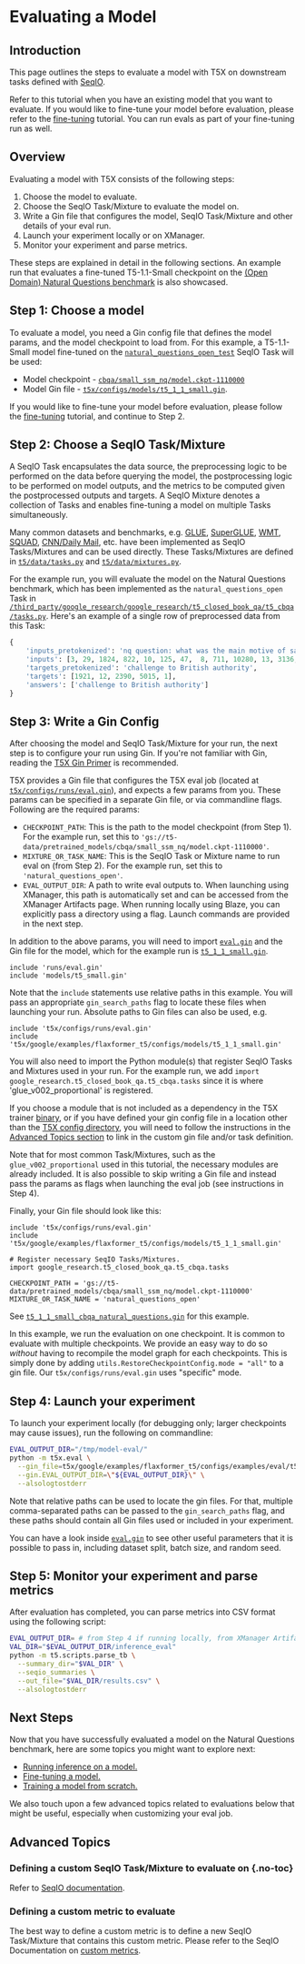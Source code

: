 # Evaluating a Model


## Introduction

This page outlines the steps to evaluate a model with T5X on downstream tasks
defined with [SeqIO](https://github.com/google/seqio/blob/main/README.md).

Refer to this tutorial when you have an existing model that you want to
evaluate. If you would like to fine-tune your model before evaluation, please
refer to the [fine-tuning](finetune) tutorial. You can run evals as part of your
fine-tuning run as well.

## Overview

Evaluating a model with T5X consists of the following steps:

1.  Choose the model to evaluate.
1.  Choose the SeqIO Task/Mixture to evaluate the model on.
1.  Write a Gin file that configures the model, SeqIO Task/Mixture and other
    details of your eval run.
1.  Launch your experiment locally or on XManager.
1.  Monitor your experiment and parse metrics.

These steps are explained in detail in the following sections. An example run
that evaluates a fine-tuned T5-1.1-Small checkpoint on the
[(Open Domain) Natural Questions benchmark](https://ai.google.com/research/NaturalQuestions/)
is also showcased.

## Step 1: Choose a model

To evaluate a model, you need a Gin config file that defines the model params,
and the model checkpoint to load from. For this example, a T5-1.1-Small model
fine-tuned on the
[`natural_questions_open_test`](https://github.com/google-research/google-research/tree/master/t5_closed_book_qa/t5_cbqa/tasks.py?l=141&rcl=370261021)
SeqIO Task will be used:

+   Model checkpoint -
    [`cbqa/small_ssm_nq/model.ckpt-1110000`](https://console.cloud.google.com/storage/browser/t5-data/pretrained_models/cbqa/small_ssm_nq/)
+   Model Gin file -
    [`t5x/configs/models/t5_1_1_small.gin`](https://github.com/google-research/t5x/tree/main/t5x/google/examples/flaxformer_t5/configs/models/t5_1_1_small.gin).

If you would like to fine-tune your model before evaluation, please follow the
[fine-tuning](finetune) tutorial, and continue to Step 2.

## Step 2: Choose a SeqIO Task/Mixture

A SeqIO Task encapsulates the data source, the preprocessing logic to be
performed on the data before querying the model, the postprocessing logic to be
performed on model outputs, and the metrics to be computed given the
postprocessed outputs and targets. A SeqIO Mixture denotes a collection of Tasks
and enables fine-tuning a model on multiple Tasks simultaneously.

Many common datasets and benchmarks, e.g. [GLUE](https://gluebenchmark.com/),
[SuperGLUE](https://super.gluebenchmark.com/),
[WMT](https://www.tensorflow.org/datasets/catalog/wmt_t2t_translate),
[SQUAD](https://rajpurkar.github.io/SQuAD-explorer/),
[CNN/Daily Mail](https://github.com/abisee/cnn-dailymail), etc. have been
implemented as SeqIO Tasks/Mixtures and can be used directly. These
Tasks/Mixtures are defined in
[`t5/data/tasks.py`](https://github.com/google-research/text-to-text-transfer-transformer/tree/main/t5/data/tasks.py) and
[`t5/data/mixtures.py`](https://github.com/google-research/text-to-text-transfer-transformer/tree/main/t5/data/mixtures.py).

For the example run, you will evaluate the model on the Natural Questions
benchmark, which has been implemented as the `natural_questions_open` Task in
[`/third_party/google_research/google_research/t5_closed_book_qa/t5_cbqa/tasks.py`](https://github.com/google-research/google-research/tree/master/t5_closed_book_qa/t5_cbqa/tasks.py?l=98&rcl=370261021).
Here's an example of a single row of preprocessed data from this Task:

```python
{
    'inputs_pretokenized': 'nq question: what was the main motive of salt march',
    'inputs': [3, 29, 1824, 822, 10, 125, 47,  8, 711, 10280, 13, 3136, 10556, 1]
    'targets_pretokenized': 'challenge to British authority',
    'targets': [1921, 12, 2390, 5015, 1],
    'answers': ['challenge to British authority']
}
```

## Step 3: Write a Gin Config

After choosing the model and SeqIO Task/Mixture for your run, the next step is
to configure your run using Gin. If you're not familiar with Gin, reading the
[T5X Gin Primer](gin.md) is recommended.

T5X provides a Gin file that configures the T5X eval job (located at
[`t5x/configs/runs/eval.gin`](https://github.com/google-research/t5x/tree/main/t5x/configs/runs/eval.gin)),
and expects a few params from you. These params can be specified in a separate
Gin file, or via commandline flags. Following are the required params:

+   `CHECKPOINT_PATH`: This is the path to the model checkpoint (from Step 1).
    For the example run, set this to
    `'gs://t5-data/pretrained_models/cbqa/small_ssm_nq/model.ckpt-1110000'`.
+   `MIXTURE_OR_TASK_NAME`: This is the SeqIO Task or Mixture name to run eval
    on (from Step 2). For the example run, set this to
    `'natural_questions_open'`.
+   `EVAL_OUTPUT_DIR`: A path to write eval outputs to. When launching using
    XManager, this path is automatically set and can be accessed from the
    XManager Artifacts page. When running locally using Blaze, you can
    explicitly pass a directory using a flag. Launch commands are provided in
    the next step.

In addition to the above params, you will need to import
[`eval.gin`](https://github.com/google-research/t5x/tree/main/t5x/configs/runs/eval.gin) and the
Gin file for the model, which for the example run is
[`t5_1_1_small.gin`](https://github.com/google-research/t5x/tree/main/t5x/google/examples/flaxformer_t5/configs/models/t5_1_1_small.gin).

```gin
include 'runs/eval.gin'
include 'models/t5_small.gin'
```

Note that the `include` statements use relative paths in this example. You will
pass an appropriate `gin_search_paths` flag to locate these files when launching
your run. Absolute paths to Gin files can also be used, e.g.

```gin
include 't5x/configs/runs/eval.gin'
include 't5x/google/examples/flaxformer_t5/configs/models/t5_1_1_small.gin'
```

You will also need to import the Python module(s) that register SeqIO Tasks and
Mixtures used in your run. For the example run, we add `import
google_research.t5_closed_book_qa.t5_cbqa.tasks`
since it is where 'glue_v002_proportional' is registered.

If you choose a module that is not included as a dependency in the T5X trainer
[binary](https://github.com/google-research/t5x/tree/main/t5x/BUILD;l=76;rcl=398627055), or if you
have defined your gin config file in a location other than the
[T5X config directory](https://github.com/google-research/t5x/tree/main/t5x/configs/), you will
need to follow the instructions in the
[Advanced Topics section](#custom-t5x-binaries) to link in the custom gin file
and/or task definition.

Note that for most common Task/Mixtures, such as the `glue_v002_proportional`
used in this tutorial, the necessary modules are already included. It is also
possible to skip writing a Gin file and instead pass the params as flags when
launching the eval job (see instructions in Step 4).

Finally, your Gin file should look like this:

```gin
include 't5x/configs/runs/eval.gin'
include 't5x/google/examples/flaxformer_t5/configs/models/t5_1_1_small.gin'

# Register necessary SeqIO Tasks/Mixtures.
import google_research.t5_closed_book_qa.t5_cbqa.tasks

CHECKPOINT_PATH = 'gs://t5-data/pretrained_models/cbqa/small_ssm_nq/model.ckpt-1110000'
MIXTURE_OR_TASK_NAME = 'natural_questions_open'
```

See
[`t5_1_1_small_cbqa_natural_questions.gin`](https://github.com/google-research/t5x/tree/main/t5x/google/examples/flaxformer_t5/configs/examples/eval/t5_1_1_small_cbqa_natural_questions.gin)
for this example.

In this example, we run the evaluation on one checkpoint. It is common to
evaluate with multiple checkpoints. We provide an easy way to do so *without*
having to recompile the model graph for each checkpoints. This is simply done by
adding `utils.RestoreCheckpointConfig.mode = "all"` to a gin file. Our
`t5x/configs/runs/eval.gin` uses "specific" mode.

## Step 4: Launch your experiment

To launch your experiment locally (for debugging only; larger checkpoints may
cause issues), run the following on commandline:

```sh
EVAL_OUTPUT_DIR="/tmp/model-eval/"
python -m t5x.eval \
  --gin_file=t5x/google/examples/flaxformer_t5/configs/examples/eval/t5_1_1_small_cbqa_natural_questions.gin \
  --gin.EVAL_OUTPUT_DIR=\"${EVAL_OUTPUT_DIR}\" \
  --alsologtostderr
```

Note that relative paths can be used to locate the gin files. For that, multiple
comma-separated paths can be passed to the `gin_search_paths` flag, and these
paths should contain all Gin files used or included in your experiment.


You can have a look inside
[`eval.gin`](https://github.com/google-research/t5x/tree/main/t5x/configs/runs/eval.gin) to see
other useful parameters that it is possible to pass in, including dataset split,
batch size, and random seed.

## Step 5: Monitor your experiment and parse metrics


After evaluation has completed, you can parse metrics into CSV format using the
following script:

```sh
EVAL_OUTPUT_DIR= # from Step 4 if running locally, from XManager Artifacts otherwise
VAL_DIR="$EVAL_OUTPUT_DIR/inference_eval"
python -m t5.scripts.parse_tb \
  --summary_dir="$VAL_DIR" \
  --seqio_summaries \
  --out_file="$VAL_DIR/results.csv" \
  --alsologtostderr
```

## Next Steps

Now that you have successfully evaluated a model on the Natural Questions
benchmark, here are some topics you might want to explore next:

+   [Running inference on a model.](infer)
+   [Fine-tuning a model.](finetune)
+   [Training a model from scratch.](pretrain)

We also touch upon a few advanced topics related to evaluations below that might
be useful, especially when customizing your eval job.

## Advanced Topics


### Defining a custom SeqIO Task/Mixture to evaluate on {.no-toc}

Refer to [SeqIO documentation](https://github.com/google/seqio/blob/main/README.md).

### Defining a custom metric to evaluate

The best way to define a custom metric is to define a new SeqIO Task/Mixture
that contains this custom metric. Please refer to the SeqIO Documentation on
[custom metrics](https://github.com/google/seqio/blob/main/README.md#metrics).
